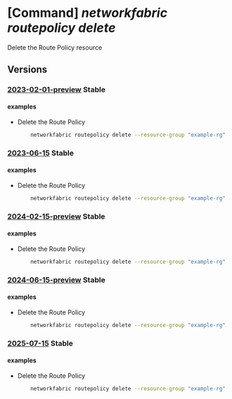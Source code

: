 # [Command] _networkfabric routepolicy delete_

Delete the Route Policy resource

## Versions

### [2023-02-01-preview](/Resources/mgmt-plane/L3N1YnNjcmlwdGlvbnMve30vcmVzb3VyY2Vncm91cHMve30vcHJvdmlkZXJzL21pY3Jvc29mdC5tYW5hZ2VkbmV0d29ya2ZhYnJpYy9yb3V0ZXBvbGljaWVzL3t9/2023-02-01-preview.xml) **Stable**

<!-- mgmt-plane /subscriptions/{}/resourcegroups/{}/providers/microsoft.managednetworkfabric/routepolicies/{} 2023-02-01-preview -->

#### examples

- Delete the Route Policy
    ```bash
        networkfabric routepolicy delete --resource-group "example-rg" --resource-name "example-routepolicy"
    ```

### [2023-06-15](/Resources/mgmt-plane/L3N1YnNjcmlwdGlvbnMve30vcmVzb3VyY2Vncm91cHMve30vcHJvdmlkZXJzL21pY3Jvc29mdC5tYW5hZ2VkbmV0d29ya2ZhYnJpYy9yb3V0ZXBvbGljaWVzL3t9/2023-06-15.xml) **Stable**

<!-- mgmt-plane /subscriptions/{}/resourcegroups/{}/providers/microsoft.managednetworkfabric/routepolicies/{} 2023-06-15 -->

#### examples

- Delete the Route Policy
    ```bash
        networkfabric routepolicy delete --resource-group "example-rg" --resource-name "example-routepolicy"
    ```

### [2024-02-15-preview](/Resources/mgmt-plane/L3N1YnNjcmlwdGlvbnMve30vcmVzb3VyY2Vncm91cHMve30vcHJvdmlkZXJzL21pY3Jvc29mdC5tYW5hZ2VkbmV0d29ya2ZhYnJpYy9yb3V0ZXBvbGljaWVzL3t9/2024-02-15-preview.xml) **Stable**

<!-- mgmt-plane /subscriptions/{}/resourcegroups/{}/providers/microsoft.managednetworkfabric/routepolicies/{} 2024-02-15-preview -->

#### examples

- Delete the Route Policy
    ```bash
        networkfabric routepolicy delete --resource-group "example-rg" --resource-name "example-routepolicy"
    ```

### [2024-06-15-preview](/Resources/mgmt-plane/L3N1YnNjcmlwdGlvbnMve30vcmVzb3VyY2Vncm91cHMve30vcHJvdmlkZXJzL21pY3Jvc29mdC5tYW5hZ2VkbmV0d29ya2ZhYnJpYy9yb3V0ZXBvbGljaWVzL3t9/2024-06-15-preview.xml) **Stable**

<!-- mgmt-plane /subscriptions/{}/resourcegroups/{}/providers/microsoft.managednetworkfabric/routepolicies/{} 2024-06-15-preview -->

#### examples

- Delete the Route Policy
    ```bash
        networkfabric routepolicy delete --resource-group "example-rg" --resource-name "example-routepolicy"
    ```

### [2025-07-15](/Resources/mgmt-plane/L3N1YnNjcmlwdGlvbnMve30vcmVzb3VyY2Vncm91cHMve30vcHJvdmlkZXJzL21pY3Jvc29mdC5tYW5hZ2VkbmV0d29ya2ZhYnJpYy9yb3V0ZXBvbGljaWVzL3t9/2025-07-15.xml) **Stable**

<!-- mgmt-plane /subscriptions/{}/resourcegroups/{}/providers/microsoft.managednetworkfabric/routepolicies/{} 2025-07-15 -->

#### examples

- Delete the Route Policy
    ```bash
        networkfabric routepolicy delete --resource-group "example-rg" --resource-name "example-routepolicy"
    ```
